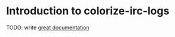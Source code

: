 # Introduction to colorize-irc-logs

TODO: write [great documentation](http://jacobian.org/writing/great-documentation/what-to-write/)
